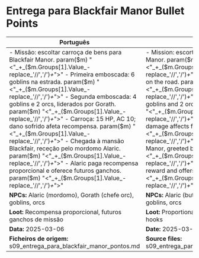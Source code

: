 # Entrega para Blackfair Manor  Bullet Points

| Português                                                                                                                                                                                                                                                                                                                                                                  | English                                                                                                                                                                                                                                                                                                                                     |
| -------------------------------------------------------------------------------------------------------------------------------------------------------------------------------------------------------------------------------------------------------------------------------------------------------------------------------------------------------------------------- | ------------------------------------------------------------------------------------------------------------------------------------------------------------------------------------------------------------------------------------------------------------------------------------------------------------------------------------------- |
| - Missão: escoltar carroça de bens para Blackfair Manor. param($m) "<"_+_($m.Groups[1].Value_-replace_'//','/')_+_">" - Primeira emboscada: 6 goblins na estrada. param($m) "<"_+_($m.Groups[1].Value_-replace_'//','/')_+_">" - Segunda emboscada: 4 goblins e 2 orcs, liderados por Gorath. param($m) "<"_+_($m.Groups[1].Value_-replace_'//','/')_+_">" - Carroça: 15 HP, AC 10; dano sofrido afeta recompensa. param($m) "<"_+_($m.Groups[1].Value_-replace_'//','/')_+_">" - Chegada à mansão Blackfair, receção pelo mordomo Alaric. param($m) "<"_+_($m.Groups[1].Value_-replace_'//','/')_+_">" - Alaric paga recompensa proporcional e oferece futuros ganchos. param($m) "<"_+_($m.Groups[1].Value_-replace_'//','/')_+_">"  | - Mission: escort a cart of goods to Blackfair Manor. param($m) "<"_+_($m.Groups[1].Value_-replace_'//','/')_+_">" - First ambush: 6 goblins on the road. param($m) "<"_+_($m.Groups[1].Value_-replace_'//','/')_+_">" - Second ambush: 4 goblins and 2 orcs, led by Gorath. param($m) "<"_+_($m.Groups[1].Value_-replace_'//','/')_+_">" - Cart: 15 HP, AC 10; damage affects final reward. param($m) "<"_+_($m.Groups[1].Value_-replace_'//','/')_+_">" - Arrival at Blackfair Manor, greeted by butler Alaric. param($m) "<"_+_($m.Groups[1].Value_-replace_'//','/')_+_">" - Alaric pays proportional reward and offers future hooks. param($m) "<"_+_($m.Groups[1].Value_-replace_'//','/')_+_">"  |
| **NPCs:** Alaric (mordomo), Gorath (chefe orc), goblins, orcs                                                                                                                                                                                                                                                                                                              | **NPCs:** Alaric (butler), Gorath (orc chief), goblins, orcs                                                                                                                                                                                                                                                                                |
| **Loot:** Recompensa proporcional, futuros ganchos de missão                                                                                                                                                                                                                                                                                                               | **Loot:** Proportional reward, future mission hooks                                                                                                                                                                                                                                                                                         |
| **Data:** 2025-03-06                                                                                                                                                                                                                                                                                                                                                       | **Date:** 2025-03-06                                                                                                                                                                                                                                                                                                                        |
| **Ficheiros de origem:** s09_entrega_para_blackfair_manor_pontos.md                                                                                                                                                                                                                                                                                                        | **Source files:** s09_entrega_para_blackfair_manor_pontos.md                                                                                                                                                                                                                                                                                |


























